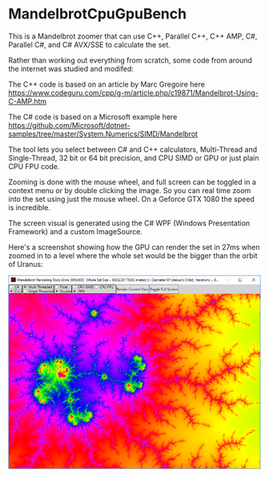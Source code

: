 # MandelbrotCpuGpuBench
This is a Mandelbrot zoomer that can use C++, Parallel C++, C++ AMP, C#, Parallel C#, and C# AVX/SSE to calculate the set.

Rather than working out everything from scratch, some code from around the internet was studied and modifed:

The C++ code is based on an article by Marc Gregoire here https://www.codeguru.com/cpp/g-m/article.php/c19871/Mandelbrot-Using-C-AMP.htm

The C# code is based on a Microsoft example here https://github.com/Microsoft/dotnet-samples/tree/master/System.Numerics/SIMD/Mandelbrot

The tool lets you select between C# and C++ calculators, Multi-Thread and Single-Thread, 32 bit or 64 bit precision, and CPU SIMD or GPU or just plain CPU FPU code.

Zooming is done with the mouse wheel, and full screen can be toggled in a context menu or by double clicking the image. So you can real time zoom into the set using just the mouse wheel. On a Geforce GTX 1080 the speed is incredible.

The screen visual is generated using the C# WPF (Windows Presentation Framework) and a custom ImageSource.

Here's a screenshot showing how the GPU can render the set in 27ms when zoomed in to a level where the whole set would be the bigger than the orbit of Uranus:

<p align="center">
<img src="Documentation/ScreenShot.png">
</p>
